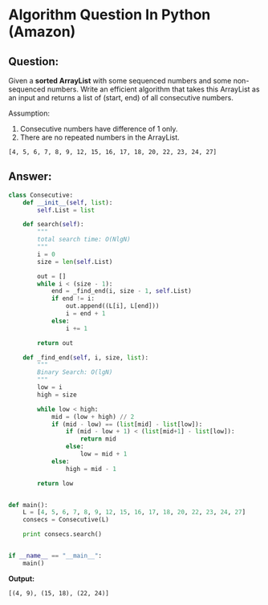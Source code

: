 Algorithm Question In Python (Amazon)
=====================================

## Question:

Given a **sorted ArrayList** with some sequenced numbers and some non-sequenced numbers.
Write an efficient algorithm that takes this ArrayList as an input and returns a list of (start, end) of all consecutive numbers.

Assumption:

1. Consecutive numbers have difference of 1 only.
2. There are no repeated numbers in the ArrayList.


```
[4, 5, 6, 7, 8, 9, 12, 15, 16, 17, 18, 20, 22, 23, 24, 27]
```

## Answer:

```python
class Consecutive:
    def __init__(self, list):
        self.List = list

    def search(self):
        """
        total search time: O(NlgN)
        """
        i = 0
        size = len(self.List)

        out = []
        while i < (size - 1):
            end = _find_end(i, size - 1, self.List)
            if end != i:
                out.append((L[i], L[end]))
                i = end + 1
            else:
                i += 1

        return out

    def _find_end(self, i, size, list):
        """
        Binary Search: O(lgN)
        """
        low = i
        high = size

        while low < high:
            mid = (low + high) // 2
            if (mid - low) == (list[mid] - list[low]):
                if (mid - low + 1) < (list[mid+1] - list[low]):
                    return mid
                else:
                    low = mid + 1
            else:
                high = mid - 1

        return low


def main():
    L = [4, 5, 6, 7, 8, 9, 12, 15, 16, 17, 18, 20, 22, 23, 24, 27]
    consecs = Consecutive(L)

    print consecs.search()


if __name__ == "__main__":
    main()
```

**Output:**

```
[(4, 9), (15, 18), (22, 24)]
```